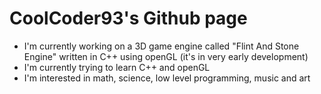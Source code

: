 # CoolCoder93's Github page

- I'm currently working on a 3D game engine called "Flint And Stone Engine" written in C++ using openGL (it's in very early development)
- I'm currently trying to learn C++ and openGL
- I'm interested in math, science, low level programming, music and art
